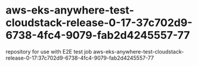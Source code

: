 # aws-eks-anywhere-test-cloudstack-release-0-17-37c702d9-6738-4fc4-9079-fab2d4245557-77
repository for use with E2E test job aws-eks-anywhere-test-cloudstack-release-0-17:37c702d9-6738-4fc4-9079-fab2d4245557-77

